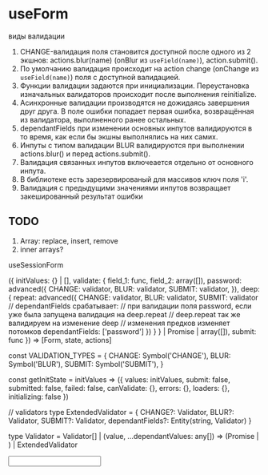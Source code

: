 # useForm

виды валидации
1. CHANGE-валидация поля становится доступной после одного из 2 экшнов: actions.blur(name) (onBlur из `useField(name)`), action.submit().
2. По умолчанию валидация происходит на action change (onChange из `useField(name)`) поля с доступной валидацией.
3. Функции валидации задаются при инициализации. Переустановка изначальных валидаторов происходит после выполнения reinitialize.
4. Асинхронные валидации производятся не дожидаясь завершения друг друга. В поле ошибки попадает первая ошибка, возвращённая из валидатора, выполненного ранее остальных.
5. dependantFields при изменении основных инпутов валидируются в то время, как если бы экшны выполнялись на них самих.
6. Инпуты с типом валидации BLUR валидируются при выполнении actions.blur() и перед actions.submit().
7. Валидация связанных инпутов включеается отдельно от основного инпута.
8. В библиотеке есть зарезервированый для массивов ключ поля 'i'.
9. Валидация с предыдущими значениями инпутов возвращает закешированный результат ошибки

## TODO

1. Array: replace, insert, remove
2. inner arrays?


useSessionForm


({
  initValues: {} | [],
  validate: {
    field_1: func,
    field_2: array([]),
    password: advanced({
      CHANGE: validator,
      BLUR: validator,
      SUBMIT: validator,
    }),
    deep: {
      repeat: advanced({
        CHANGE: validator,
        BLUR: validator,
        SUBMIT: validator
        // dependantFields срабатывает:
        // при валидации поля password, если уже была запущена валидация на deep.repeat
        // deep.repeat так же валидируем на изменение deep
        // изменения предков изменяет потомков
        dependantFields: ['password']
      })
    }
  } | Promise | array([]),
  submit: func
}) => [Form, state, actions]

const VALIDATION_TYPES = {
  CHANGE: Symbol('CHANGE'),
  BLUR: Symbol('BLUR'),
  SUBMIT: Symbol('SUBMIT'),
}

const getInitState = initValues => ({
  values: initValues,
  submit: false,
  submitted: false,
  failed: false,
  canValidate: {},
  errors: {},
  loaders: {},
  initializing: false
})

// validators
type ExtendedValidator = {
  CHANGE?: Validator,
  BLUR?: Validator,
  SUBMIT?: Validator,
  dependantFields?: Entity(string, Validator)
}

type Validator = Validator[] |
  (value, ...dependantValues: any[]) => (Promise | ) |
  ExtendedValidator

<Form>
  <Input name='k' />
</Form>

